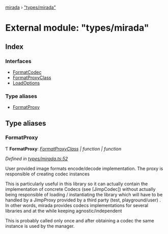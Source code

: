 [mirada](../README.md) › ["types/mirada"](_types_mirada_.md)

# External module: "types/mirada"


## Index

### Interfaces

* [FormatCodec](../interfaces/_types_mirada_.formatcodec.md)
* [FormatProxyClass](../interfaces/_types_mirada_.formatproxyclass.md)
* [LoadOptions](../interfaces/_types_mirada_.loadoptions.md)

### Type aliases

* [FormatProxy](_types_mirada_.md#formatproxy)

## Type aliases

###  FormatProxy

Ƭ **FormatProxy**: *[FormatProxyClass](../interfaces/_types_mirada_.formatproxyclass.md) | function | function*

*Defined in [types/mirada.ts:52](https://github.com/cancerberoSgx/mirada/blob/c8721d6/mirada/src/types/mirada.ts#L52)*

User provided image formats encode/decode implementation. The proxy is responsible of creating codec
instances

 This is particularly useful in this library so it can actually contain the implementation of concrete
 Codecs (see [JimpCodec]) without actually being responsible of loading / instantiating the library which
 will have to be handled by a JimpProxy provided by a third party (test, playground/user) . In other words,
 mirada provides codecs implementations for several libraries and at the while keeping agnostic/independent

 This is probably called only once and after obtaining a codec the same instance is used by the manager.
